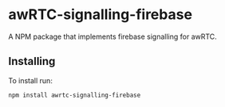 # awRTC-signalling-firebase

A NPM package that implements firebase signalling for awRTC.

## Installing

To install run: 
```shell
npm install awrtc-signalling-firebase
```